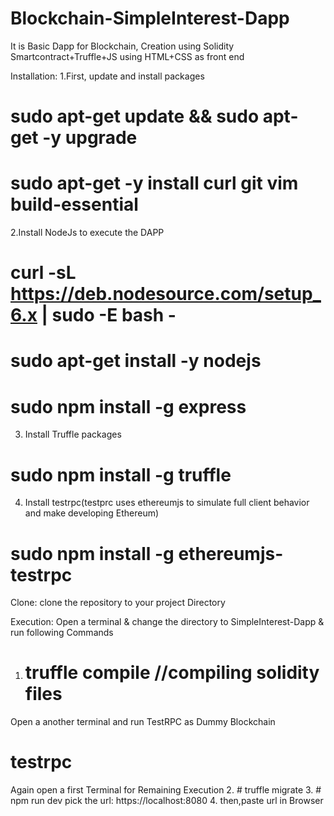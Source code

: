# Blockchain-SimpleInterest-Dapp
It is Basic Dapp for Blockchain, Creation using Solidity Smartcontract+Truffle+JS using HTML+CSS as front end

Installation:
1.First, update and install packages
  # sudo apt-get update && sudo apt-get -y upgrade
  # sudo apt-get -y install curl git vim build-essential
2.Install NodeJs to execute the DAPP
  # curl -sL https://deb.nodesource.com/setup_6.x | sudo -E bash -
  # sudo apt-get install -y nodejs
  # sudo npm install -g express
3. Install Truffle packages
  # sudo npm install -g truffle
4. Install testrpc(testprc uses ethereumjs to simulate full client behavior and make developing Ethereum)
  # sudo npm install -g ethereumjs-testrpc
  
 Clone: 
 clone the repository to your project Directory

Execution:
Open a terminal & change the directory to SimpleInterest-Dapp & run following Commands
1. # truffle compile            //compiling solidity files

Open a another terminal and run TestRPC as Dummy Blockchain
   # testrpc
   
Again open a first Terminal for Remaining Execution
2. # truffle migrate
3. # npm run dev
pick the url: https://localhost:8080
4. then,paste url in Browser

